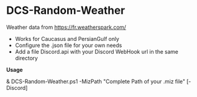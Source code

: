 # DCS-Random-Weather

Weather data from https://fr.weatherspark.com/

* Works for Caucasus and PersianGulf only
* Configure the .json file for your own needs
* Add a file Discord.api with your Discord WebHook url in the same directory

**Usage**

& DCS-Random-Weather.ps1 -MizPath "Complete Path of your .miz file" [-Discord]